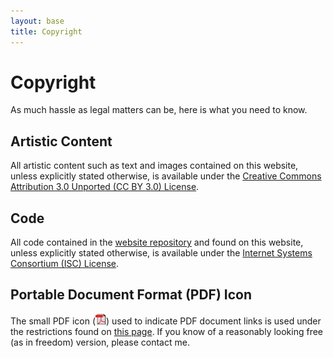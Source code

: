 ```yaml
---
layout: base
title: Copyright
---
```


# Copyright #

As much hassle as legal matters can be, here is what you need to know.

## Artistic Content  ##

All artistic content such as text and images contained on this website, unless
explicitly stated otherwise, is available under the
<a href="http://creativecommons.org/licenses/by/3.0/">Creative Commons
Attribution 3.0 Unported (CC BY 3.0) License</a>.

## Code ##

All code contained in the
<a href="https://github.com/ninjin/ninjin.github.com">website repository</a>
and found on this website, unless explicitly stated otherwise, is available
under the <a href="http://www.opensource.org/licenses/ISC">Internet Systems
Consortium (ISC) License</a>.

## Portable Document Format (PDF) Icon ##

The small PDF icon (![pdf_icon](/pdficon_small.gif)) used to indicate PDF
document links is used under the restrictions found on
[this page](http://www.adobe.com/misc/linking.html). If you know of a
reasonably looking free (as in freedom) version, please contact me.
